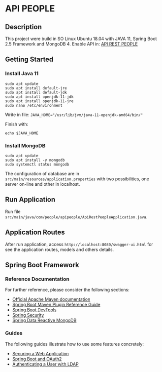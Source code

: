# API PEOPLE

## Description
This project were build in SO Linux Ubuntu 18.04 with JAVA 11, Spring Boot 2.5 Framework and MongoDB 4.
Enable API in: [API REST PEOPLE](https://api-rest-peoples.herokuapp.com/)

## Getting Started

### Install Java 11

```
sudo apt update
sudo apt install default-jre
sudo apt install default-jdk
sudo apt install openjdk-11-jdk
sudo apt install openjdk-11-jre
sudo nano /etc/environment
```
Write in file:
``JAVA_HOME="/usr/lib/jvm/java-11-openjdk-amd64/bin/"``

Finish with:
```
echo $JAVA_HOME
```

### Install MongoDB

```
sudo apt update
sudo apt install -y mongodb
sudo systemctl status mongodb
```
The configuration of database are in ``src/main/resources/application.properties`` with two possibilities, one server on-line and other in localhost.

## Run Application
Run file ``src/main/java/com/people/apipeople/ApiRestPeopleApplication.java``.

## Application Routes
After run application, access ``http://localhost:8080/swagger-ui.html`` for see the application routes, models and others details.

## Spring Boot Framework
### Reference Documentation
For further reference, please consider the following sections:

* [Official Apache Maven documentation](https://maven.apache.org/guides/index.html)
* [Spring Boot Maven Plugin Reference Guide](https://docs.spring.io/spring-boot/docs/2.2.5.RELEASE/maven-plugin/)
* [Spring Boot DevTools](https://docs.spring.io/spring-boot/docs/2.2.5.RELEASE/reference/htmlsingle/#using-boot-devtools)
* [Spring Security](https://docs.spring.io/spring-boot/docs/2.2.5.RELEASE/reference/htmlsingle/#boot-features-security)
* [Spring Data Reactive MongoDB](https://docs.spring.io/spring-boot/docs/2.2.5.RELEASE/reference/htmlsingle/#boot-features-mongodb)

### Guides
The following guides illustrate how to use some features concretely:

* [Securing a Web Application](https://spring.io/guides/gs/securing-web/)
* [Spring Boot and OAuth2](https://spring.io/guides/tutorials/spring-boot-oauth2/)
* [Authenticating a User with LDAP](https://spring.io/guides/gs/authenticating-ldap/)
